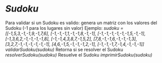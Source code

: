 # *Sudoku*

Para validar si un Sudoku es valido:
genera un matriz con los valores del Sudoku (-1 para los lugares sin valor)
Ejemplo:
_sudoku =[[-1,5,3,-1,-1,9,-1,7,6],
         [-1,-1,-1,1,-1,-1,8,-1,-1],
         [-1,-1,-1,-1,-1,-1,5,-1,-1],
         [-1,3,6,2,-1,-1,-1,-1,8],
         [-1,-1,4,3,8,7,-1,5,2],
         [7,8,-1,-1,6,-1,-1,-1,3],
         [3,2,7,-1,-1,-1,-1,-1,-1],
         [4,6,-1,5,-1,-1,-1,2,-1],
         [-1,-1,-1,7,-1,4,-1,-1,-1]]_
*_validarSudoku(sudoku)_*
Retorna si se resolver el Sudoku
*_resolverSudoku(sudoku)_*
Resuelve el Sudoku
*_imprimirSudoku(sudoku)_*
